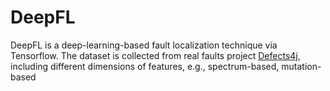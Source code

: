 # DeepFL
DeepFL is a deep-learning-based fault localization technique via Tensorflow. The dataset is collected from real faults project [Defects4j](https://github.com/rjust/defects4j), including different dimensions of features, e.g., spectrum-based, mutation-based
